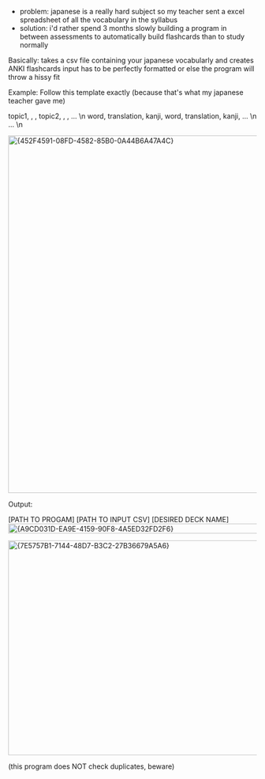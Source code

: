 - problem: japanese is a really hard subject so my teacher sent a excel spreadsheet of all the vocabulary in the syllabus
- solution: i'd rather spend 3 months slowly building a program in between assessments to 
automatically build flashcards than to study normally

Basically: takes a csv file containing your japanese vocabularly and creates ANKI flashcards
input has to be perfectly formatted or else the program will throw a hissy fit

Example: Follow this template exactly (because that's what my japanese teacher gave me)

topic1, , ,                topic2, , , ...      \n
word, translation, kanji,  word, translation, kanji, ... \n
... \n

<img width="655" height="724" alt="{452F4591-08FD-4582-85B0-0A44B6A47A4C}" src="https://github.com/user-attachments/assets/e6e5e1e6-c2ea-4c8d-a09b-643d3bd53fea" />


Output:

[PATH TO PROGAM] [PATH TO INPUT CSV] [DESIRED DECK NAME]
<img width="793" height="20" alt="{A9CD031D-EA9E-4159-90F8-4A5ED32FD2F6}" src="https://github.com/user-attachments/assets/0613b11f-7e9c-4411-a0cf-b6f929c1c041" />



<img width="532" height="435" alt="{7E5757B1-7144-48D7-B3C2-27B36679A5A6}" src="https://github.com/user-attachments/assets/db4ceebc-43ab-4b55-a22e-44629d55e621" />



(this program does NOT check duplicates, beware)

